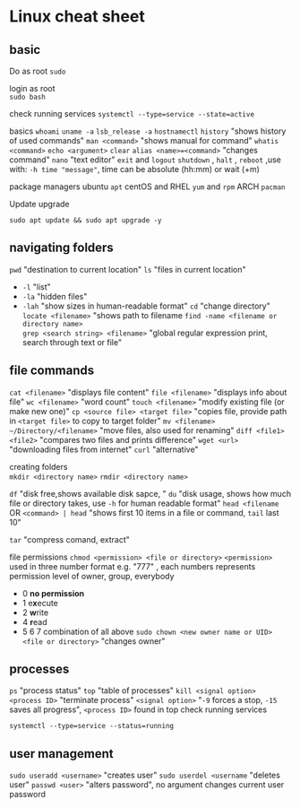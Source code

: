 # Linux cheat sheet

## basic
Do as root 
`sudo`

login as root  
`sudo bash`  

check running services
`systemctl --type=service --state=active`

basics
`whoami` 
`uname -a`
`lsb_release -a`
`hostnamectl`
`history` "shows history of used commands"
`man <command>` "shows manual for command"
`whatis <command>`
`echo <argument>`
`clear`
`alias <name>=<command>` "changes command"
`nano` "text editor"
`exit` and `logout`
`shutdown` , `halt` , `reboot` ,use with: `-h time "message"`, time can be absolute (hh:mm) or wait (+m)

package managers 
ubuntu `apt`
centOS and RHEL `yum` and `rpm`
ARCH `pacman`

Update upgrade  
```
sudo apt update && sudo apt upgrade -y
```  
  
## navigating folders 
`pwd` "destination to current location"
`ls` "files in current location"
- `-l` "list"
- `-la` "hidden files"
- `-lah` "show sizes in human-readable format"
`cd` "change directory"
`locate <filename>`  "shows path to filename
`find -name <filename or directory name>`  
`grep <search string> <filename>` "global regular expression print, search through text or file"

## file commands
`cat <filename>` "displays file content"
`file <filename>` "displays info about file"
`wc <filename>` "word count"
`touch <filename>` "modify existing file (or make new one)"
`cp <source file> <target file>` "copies file, provide path in `<target file>` to copy to target folder"
`mv <filename> ~/Directory/<filename>` "move files, also used for renaming"
`diff <file1> <file2>` "compares two files and prints difference"
`wget <url>` "downloading files from internet"
`curl` "alternative"

creating folders  
`mkdir <directory name>`
`rmdir <directory name>`  

`df` "disk free,shows available disk sapce, "
`du` "disk usage, shows how much file or directory takes, use `-h` for human readable format"
`head <filename` OR `<command> | head` "shows first 10 items in a file or command, `tail` last 10"

`tar` "compress comand, extract"

file permissions
`chmod <permission> <file or directory>`
`<permission>` used in three number format e.g. "777" , each numbers represents permission level of owner, group, everybody
- 0 **no permission**
- 1 e**x**ecute
- 2 **w**rite
- 4 **r**ead
- 5 6 7 combination of all above
`sudo chown <new owner name or UID> <file or directory>` "changes owner"

## processes
`ps` "process status"
`top` "table of processes"
`kill <signal option> <process ID>` "terminate process"
`<signal option>` "`-9` forces a stop, `-15` saves all progress", `<process ID>` found in top
check running services
```
systemctl --type=service --status=running
```

## user management
`sudo useradd <username>` "creates user"
`sudo userdel <username` "deletes user"
`passwd <user>` "alters password", no argument changes current user password
